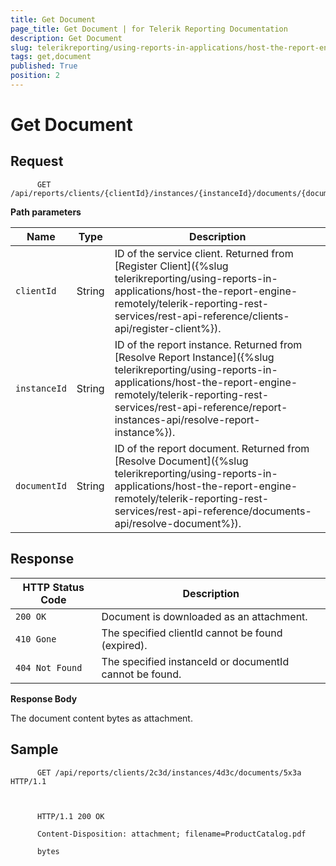 ```yaml
---
title: Get Document
page_title: Get Document | for Telerik Reporting Documentation
description: Get Document
slug: telerikreporting/using-reports-in-applications/host-the-report-engine-remotely/telerik-reporting-rest-services/rest-api-reference/documents-api/get-document
tags: get,document
published: True
position: 2
---
```


# Get Document



## Request

    
          GET /api/reports/clients/{clientId}/instances/{instanceId}/documents/{documentId}
        

__Path parameters__ 

| Name | Type | Description |
| ------ | ------ | ------ |
|`clientId`|String|ID of the service client. Returned from [Register Client]({%slug telerikreporting/using-reports-in-applications/host-the-report-engine-remotely/telerik-reporting-rest-services/rest-api-reference/clients-api/register-client%}).|
|`instanceId`|String|ID of the report instance. Returned from [Resolve Report Instance]({%slug telerikreporting/using-reports-in-applications/host-the-report-engine-remotely/telerik-reporting-rest-services/rest-api-reference/report-instances-api/resolve-report-instance%}).|
|`documentId`|String|ID of the report document. Returned from [Resolve Document]({%slug telerikreporting/using-reports-in-applications/host-the-report-engine-remotely/telerik-reporting-rest-services/rest-api-reference/documents-api/resolve-document%}).|

## Response

| HTTP Status Code | Description |
| ------ | ------ |
|`200 OK`|Document is downloaded as an attachment.|
|`410 Gone`|The specified clientId cannot be found (expired).|
|`404 Not Found`|The specified instanceId or documentId cannot be found.|

__Response Body__ 

The document content bytes as attachment.         

## Sample

    
          GET /api/reports/clients/2c3d/instances/4d3c/documents/5x3a HTTP/1.1
        

    
          HTTP/1.1 200 OK

          Content-Disposition: attachment; filename=ProductCatalog.pdf

          bytes

